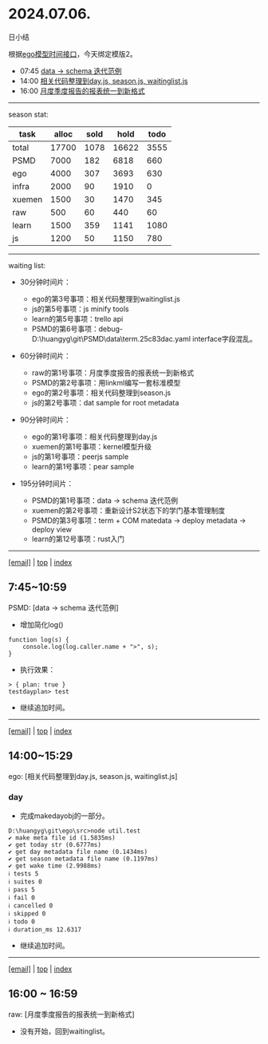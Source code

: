 # 2024.07.06.
日小结  

<a id="top"></a>
根据[ego模型时间接口](https://gitee.com/hyg/blog/blob/master/timeflow.md)，今天绑定模版2。

<a id="index"></a>
- 07:45	[data -> schema 迭代范例](#20240706074500)  
- 14:00	[相关代码整理到day.js, season.js, waitinglist.js](#20240706140000)  
- 16:00	[月度季度报告的报表统一到新格式](#20240706160000)  

---
season stat:

| task | alloc | sold | hold | todo |
| --- | --- | --- | --- | --- |
| total | 17700 | 1078 | 16622 | 3555 |
| PSMD | 7000 | 182 | 6818 | 660 |
| ego | 4000 | 307 | 3693 | 630 |
| infra | 2000 | 90 | 1910 | 0 |
| xuemen | 1500 | 30 | 1470 | 345 |
| raw | 500 | 60 | 440 | 60 |
| learn | 1500 | 359 | 1141 | 1080 |
| js | 1200 | 50 | 1150 | 780 |

---

waiting list:


- 30分钟时间片：
  - ego的第3号事项：相关代码整理到waitinglist.js
  - js的第5号事项：js minify tools
  - learn的第5号事项：trello api
  - PSMD的第6号事项：debug- D:\huangyg\git\PSMD\data\term.25c83dac.yaml interface字段混乱。

- 60分钟时间片：
  - raw的第1号事项：月度季度报告的报表统一到新格式
  - PSMD的第2号事项：用linkml编写一套标准模型
  - ego的第2号事项：相关代码整理到season.js
  - js的第2号事项：dat sample for root metadata

- 90分钟时间片：
  - ego的第1号事项：相关代码整理到day.js
  - xuemen的第1号事项：kernel模型升级
  - js的第1号事项：peerjs sample
  - learn的第1号事项：pear sample

- 195分钟时间片：
  - PSMD的第1号事项：data -> schema 迭代范例
  - xuemen的第2号事项：重新设计S2状态下的学门基本管理制度
  - PSMD的第3号事项：term + COM matedata -> deploy metadata -> deploy view
  - learn的第12号事项：rust入门

---

<a href="mailto:huangyg@mars22.com?subject=关于2024.07.06.[data -> schema 迭代范例]任务&body=日期: 20240706%0D%0A序号: 0%0D%0A手稿:../../draft/2024/07/20240706074500.md%0D%0A---请勿修改邮件主题及以上内容 从下一行开始写您的想法---%0D%0A">[email]</a> | [top](#top) | [index](#index)
<a id="20240706074500"></a>
## 7:45~10:59
PSMD: [data -> schema 迭代范例]

- 增加简化log()
```
function log(s) {
    console.log(log.caller.name + ">", s);
}
```
- 执行效果：
```
> { plan: true }
testdayplan> test
```
- 继续追加时间。

---

<a href="mailto:huangyg@mars22.com?subject=关于2024.07.06.[相关代码整理到day.js, season.js, waitinglist.js]任务&body=日期: 20240706%0D%0A序号: 1%0D%0A手稿:../../draft/2024/07/20240706140000.md%0D%0A---请勿修改邮件主题及以上内容 从下一行开始写您的想法---%0D%0A">[email]</a> | [top](#top) | [index](#index)
<a id="20240706140000"></a>
## 14:00~15:29
ego: [相关代码整理到day.js, season.js, waitinglist.js]

### day
- 完成makedayobj的一部分。
```
D:\huangyg\git\ego\src>node util.test
✔ make meta file id (1.5835ms)
✔ get today str (0.6777ms)
✔ get day metadata file name (0.1434ms)
✔ get season metadata file name (0.1197ms)
✔ get wake time (2.9988ms)
ℹ tests 5
ℹ suites 0
ℹ pass 5
ℹ fail 0
ℹ cancelled 0
ℹ skipped 0
ℹ todo 0
ℹ duration_ms 12.6317
```
- 继续追加时间。
---

<a href="mailto:huangyg@mars22.com?subject=关于2024.07.06.[月度季度报告的报表统一到新格式]任务&body=日期: 20240706%0D%0A序号: 2%0D%0A手稿:../../draft/2024/07/20240706160000.md%0D%0A---请勿修改邮件主题及以上内容 从下一行开始写您的想法---%0D%0A">[email]</a> | [top](#top) | [index](#index)
<a id="20240706160000"></a>
## 16:00 ~ 16:59
raw: [月度季度报告的报表统一到新格式]

- 没有开始，回到waitinglist。
